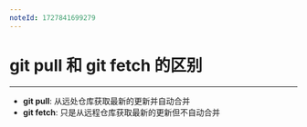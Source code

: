 ```yaml
---
noteId: 1727841699279
---
```



# git pull 和 git fetch 的区别
---
- **git pull**: 从远处仓库获取最新的更新并自动合并
- **git fetch**: 只是从远程仓库获取最新的更新但不自动合并